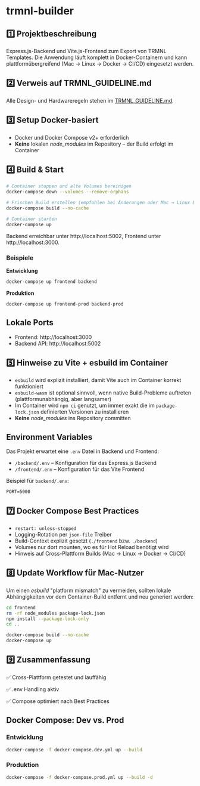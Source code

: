 # trmnl-builder

## 1️⃣ Projektbeschreibung

Express.js-Backend und Vite.js-Frontend zum Export von TRMNL Templates. Die Anwendung läuft komplett in Docker-Containern und kann plattformübergreifend (Mac → Linux → Docker → CI/CD) eingesetzt werden.

## 2️⃣ Verweis auf TRMNL_GUIDELINE.md

Alle Design- und Hardwareregeln stehen im [TRMNL_GUIDELINE.md](./TRMNL_GUIDELINE.md).

## 3️⃣ Setup Docker-basiert

* Docker und Docker Compose v2+ erforderlich
* **Keine** lokalen *node_modules* im Repository – der Build erfolgt im Container

## 4️⃣ Build & Start

```bash
# Container stoppen und alte Volumes bereinigen
docker-compose down --volumes --remove-orphans

# Frischen Build erstellen (empfohlen bei Änderungen oder Mac → Linux Build)
docker-compose build --no-cache

# Container starten
docker-compose up
```

Backend erreichbar unter http://localhost:5002, Frontend unter http://localhost:3000.

### Beispiele

**Entwicklung**

```bash
docker-compose up frontend backend
```

**Produktion**

```bash
docker-compose up frontend-prod backend-prod
```

## Lokale Ports

- Frontend: http://localhost:3000
- Backend API: http://localhost:5002

## 5️⃣ Hinweise zu Vite + esbuild im Container

* `esbuild` wird explizit installiert, damit Vite auch im Container korrekt funktioniert
* `esbuild-wasm` ist optional sinnvoll, wenn native Build-Probleme auftreten (plattformunabhängig, aber langsamer)
* Im Container wird `npm ci` genutzt, um immer exakt die im `package-lock.json` definierten Versionen zu installieren
* **Keine** *node_modules* ins Repository committen

## Environment Variables

Das Projekt erwartet eine `.env` Datei in Backend und Frontend:

- `/backend/.env` – Konfiguration für das Express.js Backend
- `/frontend/.env` – Konfiguration für das Vite Frontend

Beispiel für `backend/.env`:

```
PORT=5000
```

## 7️⃣ Docker Compose Best Practices

* `restart: unless-stopped`
* Logging-Rotation per `json-file` Treiber
* Build-Context explizit gesetzt (`./frontend` bzw. `./backend`)
* Volumes nur dort mounten, wo es für Hot Reload benötigt wird
* Hinweis auf Cross-Plattform Builds (Mac → Linux → Docker → CI/CD)

## 8️⃣ Update Workflow für Mac-Nutzer

Um einen *esbuild* "platform mismatch" zu vermeiden, sollten lokale Abhängigkeiten vor dem Container-Build entfernt und neu generiert werden:

```bash
cd frontend
rm -rf node_modules package-lock.json
npm install --package-lock-only
cd ..

docker-compose build --no-cache
docker-compose up
```

## 9️⃣ Zusammenfassung

✅ Cross-Plattform getestet und lauffähig

✅ .env Handling aktiv

✅ Compose optimiert nach Best Practices


## Docker Compose: Dev vs. Prod

### Entwicklung

```bash
docker-compose -f docker-compose.dev.yml up --build
```

### Produktion

```bash
docker-compose -f docker-compose.prod.yml up --build -d
```
